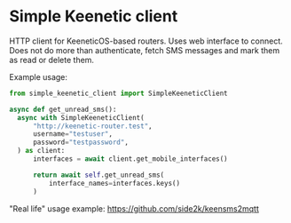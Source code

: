 # Simple Keenetic client

HTTP client for KeeneticOS-based routers. Uses web interface to connect.
Does not do more than authenticate, fetch SMS messages and mark them as read or delete them.

Example usage:

```python
from simple_keenetic_client import SimpleKeeneticClient

async def get_unread_sms():
  async with SimpleKeeneticClient(
      "http://keenetic-router.test",
      username="testuser",
      password="testpassword",
  ) as client:
      interfaces = await client.get_mobile_interfaces()

      return await self.get_unread_sms(
          interface_names=interfaces.keys()
      )
```

"Real life" usage example: https://github.com/side2k/keensms2mqtt
